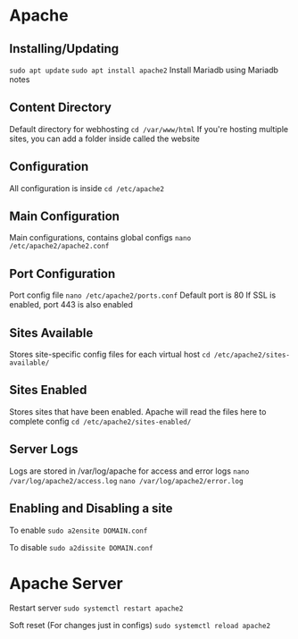 # Apache

## Installing/Updating
`sudo apt update`
`sudo apt install apache2`
Install Mariadb using Mariadb notes

## Content Directory
Default directory for webhosting
`cd /var/www/html`
If you're hosting multiple sites, you can add a folder inside called the website

## Configuration
All configuration is inside
`cd /etc/apache2`

## Main Configuration
Main configurations, contains global configs
`nano /etc/apache2/apache2.conf`

## Port Configuration
Port config file
`nano /etc/apache2/ports.conf`
Default port is 80
If SSL is enabled, port 443 is also enabled

## Sites Available
Stores site-specific config files for each virtual host
`cd /etc/apache2/sites-available/`

## Sites Enabled
Stores sites that have been enabled. Apache will read the files here to complete config
`cd /etc/apache2/sites-enabled/`

## Server Logs
Logs are stored in /var/log/apache for access and error logs
`nano /var/log/apache2/access.log`
`nano /var/log/apache2/error.log`

## Enabling and Disabling a site
To enable
`sudo a2ensite DOMAIN.conf`

To disable
`sudo a2dissite DOMAIN.conf`

# Apache Server
Restart server
`sudo systemctl restart apache2`

Soft reset (For changes just in configs)
`sudo systemctl reload apache2`

